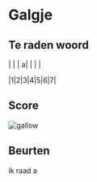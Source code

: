 # Galgje

## Te raden woord

| | | a| | | |

|1|2|3|4|5|6|7|

## Score
![gallow](./images/1.png)

## Beurten
ik raad a
